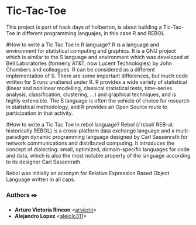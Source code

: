# Tic-Tac-Toe
This project is part of hack days of holberton, is about building a Tic-Tac-Toe in different programming languajes, in this case R and REBOL

#How to write a Tic Tac Toe in R language?
R is a language and environment for statistical computing and graphics. It is a GNU project which is similar to the S language and environment which was developed at Bell Laboratories (formerly AT&T, now Lucent Technologies) by John Chambers and colleagues. R can be considered as a different implementation of S. There are some important differences, but much code written for S runs unaltered under R.
R provides a wide variety of statistical (linear and nonlinear modelling, classical statistical tests, time-series analysis, classification, clustering, …) and graphical techniques, and is highly extensible. The S language is often the vehicle of choice for research in statistical methodology, and R provides an Open Source route to participation in that activity.

#How to write a Tic Tac Toe in rebol language?
Rebol (/ˈrɛbəl/ REB-əl; historically REBOL) is a cross-platform data exchange language and a multi-paradigm dynamic programming language designed by Carl Sassenrath for network communications and distributed computing. It introduces the concept of dialecting: small, optimized, domain-specific languages for code and data, which is also the most notable property of the language according to its designer Carl Sassenrath.

Rebol was initially an acronym for Relative Expression Based Object Language written in all caps. 

### Authors :black_nib:
* **Arturo Victoria Rincon** <[arvicrin](https://github.com/arvicrin)>
* **Alejandro Lopez** <[alejolo311](https://github.com/alejolo311)>

